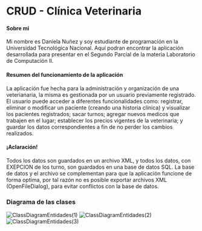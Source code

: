 # CRUD - Clínica Veterinaria
#### Sobre mí
<p>
Mi nombre es Daniela Nuñez y soy estudiante de programación en la Universidad Tecnológica Nacional. Aquí podran encontrar la aplicación desarrollada para presentar en el Segundo Parcial de la materia Laboratorio de Computación II.
</p>

#### Resumen del funcionamiento de la aplicación
<p>
La aplicación fue hecha para la administración y organización de una veterianaria, la misma es gestionada por un usuario previamente registrado. El usuario puede acceder a diferentes funcionalidades como: registrar, eliminar o modificar un paciente (creando una historia clínica) y visualizar los pacientes registrados; sacar turnos; agregar nuevos medicos que trabajen en el lugar; establecer los precios vigentes de la veterinaria; y guardar los datos correspondientes a fin de no perder los cambios realizados.
</p>

#### ¡Aclaración!
<p>
Todos los datos son guardados en un archivo XML, y todos los datos, con EXEPCION de los turno, son guardados en una base de datos SQL. La base de datos y el archivo se complementan para que la aplicación funcione de forma optima, por tal razón no es posible exportar archivos XML (OpenFileDialog), para evitar conflictos con la base de datos.
</p>

### Diagrama de las clases
![ClassDiagramEntidades(1)](https://github.com/DanielaNahir/Nu-ez.DanielaNahir.SegundoParcial/assets/117691675/cf52b06d-eb3f-43e2-92ad-de3cc63de5ee)
![ClassDiagramEntidades(2)](https://github.com/DanielaNahir/Nu-ez.DanielaNahir.SegundoParcial/assets/117691675/93245e8e-5191-44f2-b2e7-1ca13e903660)
![ClassDiagramEntidades(3)](https://github.com/DanielaNahir/Nu-ez.DanielaNahir.SegundoParcial/assets/117691675/42228402-843f-497e-ae95-d1d9e9ee100e)
